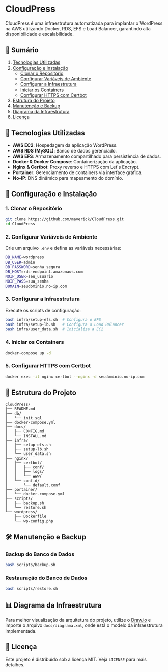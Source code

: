 # CloudPress

CloudPress é uma infraestrutura automatizada para implantar o WordPress na AWS utilizando Docker, RDS, EFS e Load Balancer, garantindo alta disponibilidade e escalabilidade.

## 📌 Sumário

1. [Tecnologias Utilizadas](#-tecnologias-utilizadas)
2. [Configuração e Instalação](#-configuração-e-instalação)
   - [Clonar o Repositório](#1-clonar-o-repositório)
   - [Configurar Variáveis de Ambiente](#2-configurar-variáveis-de-ambiente)
   - [Configurar a Infraestrutura](#3-configurar-a-infraestrutura)
   - [Iniciar os Containers](#4-iniciar-os-containers)
   - [Configurar HTTPS com Certbot](#5-configurar-https-com-certbot)
3. [Estrutura do Projeto](#-estrutura-do-projeto)
4. [Manutenção e Backup](#-manutenção-e-backup)
5. [Diagrama da Infraestrutura](#-diagrama-da-infraestrutura)
6. [Licença](#-licença)

## 📌 Tecnologias Utilizadas

- **AWS EC2**: Hospedagem da aplicação WordPress.
- **AWS RDS (MySQL)**: Banco de dados gerenciado.
- **AWS EFS**: Armazenamento compartilhado para persistência de dados.
- **Docker & Docker Compose**: Containerização da aplicação.
- **Nginx & Certbot**: Proxy reverso e HTTPS com Let's Encrypt.
- **Portainer**: Gerenciamento de containers via interface gráfica.
- **No-IP**: DNS dinâmico para mapeamento do domínio.

## 🔧 Configuração e Instalação

### **1. Clonar o Repositório**
```sh
git clone https://github.com/maverick/CloudPress.git
cd CloudPress
```

### **2. Configurar Variáveis de Ambiente**
Crie um arquivo `.env` e defina as variáveis necessárias:
```sh
DB_NAME=wordpress
DB_USER=admin
DB_PASSWORD=senha_segura
DB_HOST=rds-endpoint.amazonaws.com
NOIP_USER=seu_usuario
NOIP_PASS=sua_senha
DOMAIN=seudominio.no-ip.com
```

### **3. Configurar a Infraestrutura**
Execute os scripts de configuração:
```sh
bash infra/setup-efs.sh  # Configura o EFS
bash infra/setup-lb.sh   # Configura o Load Balancer
bash infra/user_data.sh  # Inicializa a EC2
```

### **4. Iniciar os Containers**
```sh
docker-compose up -d
```

### **5. Configurar HTTPS com Certbot**
```sh
docker exec -it nginx certbot --nginx -d seudominio.no-ip.com
```

## 📂 Estrutura do Projeto
```
CloudPress/
├── README.md
├── db/
│   └── init.sql
├── docker-compose.yml
├── docs/
│   ├── CONFIG.md
│   └── INSTALL.md
├── infra/
│   ├── setup-efs.sh
│   ├── setup-lb.sh
│   └── user_data.sh
├── nginx/
│   ├── certbot/
│   │   ├── conf/
│   │   ├── logs/
│   │   └── www/
│   └── conf.d/
│       └── default.conf
├── portainer/
│   └── docker-compose.yml
├── scripts/
│   ├── backup.sh
│   └── restore.sh
└── wordpress/
    ├── Dockerfile
    └── wp-config.php
```

## 🛠 Manutenção e Backup

### **Backup do Banco de Dados**
```sh
bash scripts/backup.sh
```

### **Restauração do Banco de Dados**
```sh
bash scripts/restore.sh
```

## 📊 Diagrama da Infraestrutura
Para melhor visualização da arquitetura do projeto, utilize o [Draw.io](https://app.diagrams.net/) e importe o arquivo `docs/diagrama.xml`, onde está o modelo da infraestrutura implementada.

## 📜 Licença
Este projeto é distribuído sob a licença MIT. Veja `LICENSE` para mais detalhes.
